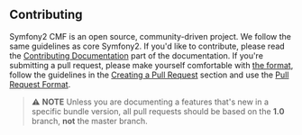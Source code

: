 Contributing
------------

Symfony2 CMF is an open source, community-driven project. We follow the same
guidelines as core Symfony2. If you'd like to contribute, please read the
[Contributing Documentation][1] part of the documentation. If you're submitting a pull
request, please make yourself comfortable with [the format][2], follow the
guidelines in the [Creating a Pull Request][3] section and use the [Pull Request
Format][4].

> :warning: **NOTE**
> Unless you are documenting a features that's new in a specific bundle
> version, all pull requests should be based on the **1.0** branch, **not**
> the master branch.

 [1]: http://symfony.com/doc/current/contributing/documentation/index.html
 [2]: http://symfony.com/doc/current/contributing/documentation/format.html
 [3]: http://symfony.com/doc/current/contributing/documentation/overview.html#creating-a-pull-request
 [4]: http://symfony.com/doc/current/contributing/documentation/overview.html#pull-request-format
